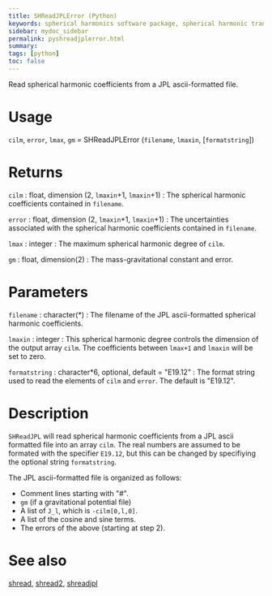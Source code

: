 ```yaml
---
title: SHReadJPLError (Python)
keywords: spherical harmonics software package, spherical harmonic transform, legendre functions, multitaper spectral analysis, fortran, Python, gravity, magnetic field
sidebar: mydoc_sidebar
permalink: pyshreadjplerror.html
summary:
tags: [python]
toc: false
---
```


Read spherical harmonic coefficients from a JPL ascii-formatted file.

# Usage

`cilm`, `error`, `lmax`, `gm` = SHReadJPLError (`filename`, `lmaxin`, [`formatstring`])

# Returns

`cilm` : float, dimension (2, `lmaxin`+1, `lmaxin`+1)
:   The spherical harmonic coefficients contained in `filename`.

`error` : float, dimension (2, `lmaxin`+1, `lmaxin`+1)
:   The uncertainties associated with the spherical harmonic coefficients contained in `filename`.

`lmax` : integer
:   The maximum spherical harmonic degree of `cilm`.

`gm` : float, dimension(2)
:   The mass-gravitational constant and error.

# Parameters

`filename` : character(*)
:   The filename of the JPL ascii-formatted spherical harmonic coefficients.

`lmaxin` : integer
:   This spherical harmonic degree controls the dimension of the output array `cilm`. The coefficients between `lmax+1` and `lmaxin` will be set to zero.

`formatstring` : character*6, optional, default = "E19.12"
:   The format string used to read the elements of `cilm` and `error`. The default is "E19.12".

# Description

`SHReadJPL` will read spherical harmonic coefficients from a JPL ascii formatted file into an array `cilm`. The real numbers are assumed to be formated with the specifier `E19.12`, but this can be changed by specifiying the optional string `formatstring`.

The JPL ascii-formatted file is organized as follows:

- Comment lines starting with "#".
- `gm` (if a gravitational potential file)
- A list of `J_l`, which is `-cilm[0,l,0]`.
- A list of the cosine and sine terms.
- The errors of the above (starting at step 2).

# See also

[shread](pyshread.html), [shread2](pyshread2.html), [shreadjpl](pyshreadjpl.html)
